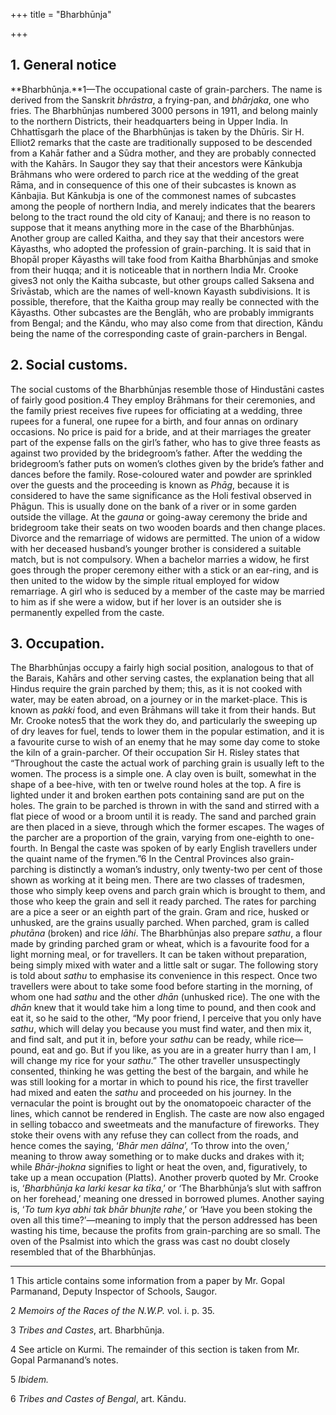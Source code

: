 +++
title = "Bharbhūnja"

+++


## 1. General notice

**Bharbhūnja.**1—The occupational caste of grain-parchers. The name is derived from the Sanskrit *bhrāstra*, a frying-pan, and *bhārjaka*, one who fries. The Bharbhūnjas numbered 3000 persons in 1911, and belong mainly to the northern Districts, their headquarters being in Upper India. In Chhattīsgarh the place of the Bharbhūnjas is taken by the Dhūris. Sir H. Elliot2 remarks that the caste are traditionally supposed to be descended from a Kahār father and a Sūdra mother, and they are probably connected with the Kahārs. In Saugor they say that their ancestors were Kānkubja Brāhmans who were ordered to parch rice at the wedding of the great Rāma, and in consequence of this one of their subcastes is known as Kānbajia. But Kānkubja is one of the commonest names of subcastes among the people of northern India, and merely indicates that the bearers belong to the tract round the old city of Kanauj; and there is no reason to suppose that it means anything more in the case of the Bharbhūnjas. Another group are called Kaitha, and they say that their ancestors were Kāyasths, who adopted the profession of grain-parching. It is said that in Bhopāl proper Kāyasths will take food from Kaitha Bharbhūnjas and smoke from their huqqa; and it is noticeable that in northern India Mr. Crooke gives3 not only the Kaitha subcaste, but other groups called Saksena and Srivāstab, which are the names of well-known Kayasth subdivisions. It is possible, therefore, that the Kaitha group may really be connected with the Kāyasths. Other subcastes are the Benglāh, who are probably immigrants from Bengal; and the Kāndu, who may also come from that direction, Kāndu being the name of the corresponding caste of grain-parchers in Bengal. 



## 2. Social customs.

The social customs of the Bharbhūnjas resemble those of Hindustāni castes of fairly good position.4 They employ Brāhmans for their ceremonies, and the family priest receives five rupees for officiating at a wedding, three rupees for a funeral, one rupee for a birth, and four annas on ordinary occasions. No price is paid for a bride, and at their marriages the greater part of the expense falls on the girl’s father, who has to give three feasts as against two provided by the bridegroom’s father. After the wedding the bridegroom’s father puts on women’s clothes given by the bride’s father and dances before the family. Rose-coloured water and powder are sprinkled over the guests and the proceeding is known as *Phāg*, because it is considered to have the same significance as the Holi festival observed in Phāgun. This is usually done on the bank of a river or in some garden outside the village. At the *gauna* or going-away ceremony the bride and bridegroom take their seats on two wooden boards and then change places. Divorce and the remarriage of widows are permitted. The union of a widow with her deceased husband’s younger brother is considered a suitable match, but is not compulsory. When a bachelor marries a widow, he first goes through the proper ceremony either with a stick or an ear-ring, and is then united to the widow by the simple ritual employed for widow remarriage. A girl who is seduced by a member of the caste may be married to him as if she were a widow, but if her lover is an outsider she is permanently expelled from the caste. 



## 3. Occupation.

The Bharbhūnjas occupy a fairly high social position, analogous to that of the Barais, Kahārs and other serving castes, the explanation being that all Hindus require the grain parched by them; this, as it is not cooked with water, may be eaten abroad, on a journey or in the market-place. This is known as *pakki* food, and even Brāhmans will take it from their hands. But Mr. Crooke notes5 that the work they do, and particularly the sweeping up of dry leaves for fuel, tends to lower them in the popular estimation, and it is a favourite curse to wish of an enemy that he may some day come to stoke the kiln of a grain-parcher. Of their occupation Sir H. Risley states that “Throughout the caste the actual work of parching grain is usually left to the women. The process is a simple one. A clay oven is built, somewhat in the shape of a bee-hive, with ten or twelve round holes at the top. A fire is lighted under it and broken earthen pots containing sand are put on the holes. The grain to be parched is thrown in with the sand and stirred with a flat piece of wood or a broom until it is ready. The sand and parched grain are then placed in a sieve, through which the former escapes. The wages of the parcher are a proportion of the grain, varying from one-eighth to one-fourth. In Bengal the caste was spoken of by early English travellers under the quaint name of the frymen.”6 In the Central Provinces also grain-parching is distinctly a woman’s industry, only twenty-two per cent of those shown as working at it being men. There are two classes of tradesmen, those who simply keep ovens and parch grain which is brought to them, and those who keep the grain and sell it ready parched. The rates for parching are a pice a seer or an eighth part of the grain. Gram and rice, husked or unhusked, are the grains usually parched. When parched, gram is called *phutāna* \(broken\) and rice *lāhi*. The Bharbhūnjas also prepare *sathu*, a flour made by grinding parched gram or wheat, which is a favourite food for a light morning meal, or for travellers. It can be taken without preparation, being simply mixed with water and a little salt or sugar. The following story is told about *sathu* to emphasise its convenience in this respect. Once two travellers were about to take some food before starting in the morning, of whom one had *sathu* and the other *dhān* \(unhusked rice\). The one with the *dhān* knew that it would take him a long time to pound, and then cook and eat it, so he said to the other, “My poor friend, I perceive that you only have *sathu*, which will delay you because you must find water, and then mix it, and find salt, and put it in, before your *sathu* can be ready, while rice—pound, eat and go. But if you like, as you are in a greater hurry than I am, I will change my rice for your *sathu*.” The other traveller unsuspectingly consented, thinking he was getting the best of the bargain, and while he was still looking for a mortar in which to pound his rice, the first traveller had mixed and eaten the *sathu* and proceeded on his journey. In the vernacular the point is brought out by the onomatopoeic character of the lines, which cannot be rendered in English. The caste are now also engaged in selling tobacco and sweetmeats and the manufacture of fireworks. They stoke their ovens with any refuse they can collect from the roads, and hence comes the saying, ‘*Bhār men dālna*’, ‘To throw into the oven,’ meaning to throw away something or to make ducks and drakes with it; while *Bhār-jhokna* signifies to light or heat the oven, and, figuratively, to take up a mean occupation \(Platts\). Another proverb quoted by Mr. Crooke is, ‘*Bharbhūnja ka larki kesar ka tīka*,’ or ‘The Bharbhūnja’s slut with saffron on her forehead,’ meaning one dressed in borrowed plumes. Another saying is, ‘*To tum kya abhi tak bhār bhunjte rahe*,’ or ‘Have you been stoking the oven all this time?’—meaning to imply that the person addressed has been wasting his time, because the profits from grain-parching are so small. The oven of the Psalmist into which the grass was cast no doubt closely resembled that of the Bharbhūnjas. 



* * *

1 This article contains some information from a paper by Mr. Gopal Parmanand, Deputy Inspector of Schools, Saugor. 

2 *Memoirs of the Races of the N.W.P.* vol. i. p. 35. 

3 *Tribes and Castes*, art. Bharbhūnja. 

4 See article on Kurmi. The remainder of this section is taken from Mr. Gopal Parmanand’s notes. 

5 *Ibidem.*

6 *Tribes and Castes of Bengal*, art. Kāndu. 



